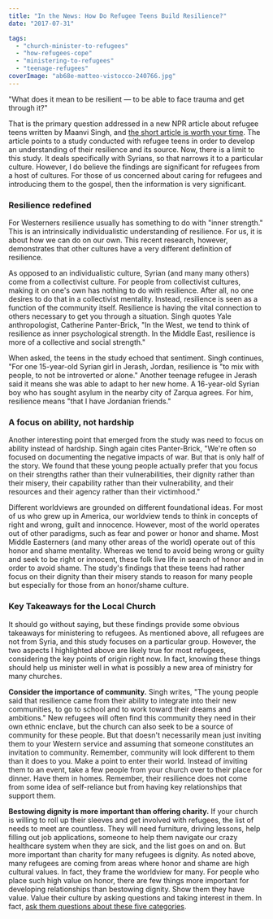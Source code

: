 ```yaml
---
title: "In the News: How Do Refugee Teens Build Resilience?"
date: "2017-07-31"

tags: 
  - "church-minister-to-refugees"
  - "how-refugees-cope"
  - "ministering-to-refugees"
  - "teenage-refugees"
coverImage: "ab68e-matteo-vistocco-240766.jpg"
---
```


"What does it mean to be resilient — to be able to face trauma and get through it?"

That is the primary question addressed in a new NPR article about refugee teens written by Maanvi Singh, and [the short article is worth your time](http://www.npr.org/sections/goatsandsoda/2017/07/30/540002667/how-do-refugee-teens-build-resilience). The article points to a study conducted with refugee teens in order to develop an understanding of their resilience and its source. Now, there is a limit to this study. It deals specifically with Syrians, so that narrows it to a particular culture. However, I do believe the findings are significant for refugees from a host of cultures. For those of us concerned about caring for refugees and introducing them to the gospel, then the information is very significant.

### Resilience redefined

For Westerners resilience usually has something to do with "inner strength." This is an intrinsically individualistic understanding of resilience. For us, it is about how we can do on our own. This recent research, however, demonstrates that other cultures have a very different definition of resilience.

As opposed to an individualistic culture, Syrian (and many many others) come from a collectivist culture. For people from collectivist cultures, making it on one's own has nothing to do with resilience. After all, no one desires to do that in a collectivist mentality. Instead, resilience is seen as a function of the community itself. Resilience is having the vital connection to others necessary to get you through a situation. Singh quotes Yale anthropologist, Catherine Panter-Brick, "In the West, we tend to think of resilience as inner psychological strength. In the Middle East, resilience is more of a collective and social strength."

When asked, the teens in the study echoed that sentiment. Singh continues, "For one 15-year-old Syrian girl in Jerash, Jordan, resilience is "to mix with people, to not be introverted or alone." Another teenage refugee in Jerash said it means she was able to adapt to her new home. A 16-year-old Syrian boy who has sought asylum in the nearby city of Zarqua agrees. For him, resilience means "that I have Jordanian friends."

### A focus on ability, not hardship

Another interesting point that emerged from the study was need to focus on ability instead of hardship. Singh again cites Panter-Brick, "We're often so focused on documenting the negative impacts of war. But that is only half of the story. We found that these young people actually prefer that you focus on their strengths rather than their vulnerabilities, their dignity rather than their misery, their capability rather than their vulnerability, and their resources and their agency rather than their victimhood."

Different worldviews are grounded on different foundational ideas. For most of us who grew up in America, our worldview tends to think in concepts of right and wrong, guilt and innocence. However, most of the world operates out of other paradigms, such as fear and power or honor and shame. Most Middle Easterners (and many other areas of the world) operate out of this honor and shame mentality. Whereas we tend to avoid being wrong or guilty and seek to be right or innocent, these folk live life in search of honor and in order to avoid shame. The study's findings that these teens had rather focus on their dignity than their misery stands to reason for many people but especially for those from an honor/shame culture.

### Key Takeaways for the Local Church

It should go without saying, but these findings provide some obvious takeaways for ministering to refugees. As mentioned above, all refugees are not from Syria, and this study focuses on a particular group. However, the two aspects I highlighted above are likely true for most refugees, considering the key points of origin right now. In fact, knowing these things should help us minister well in what is possibly a new area of ministry for many churches.

**Consider the importance of community.** Singh writes, "The young people said that resilience came from their ability to integrate into their new communities, to go to school and to work toward their dreams and ambitions." New refugees will often find this community they need in their own ethnic enclave, but the church can also seek to be a source of community for these people. But that doesn't necessarily mean just inviting them to your Western service and assuming that someone constitutes an invitation to community. Remember, community will look different to them than it does to you. Make a point to enter their world. Instead of inviting them to an event, take a few people from your church over to their place for dinner. Have them in homes. Remember, their resilience does not come from some idea of self-reliance but from having key relationships that support them.

**Bestowing dignity is more important than offering charity.** If your church is willing to roll up their sleeves and get involved with refugees, the list of needs to meet are countless. They will need furniture, driving lessons, help filling out job applications, someone to help them navigate our crazy healthcare system when they are sick, and the list goes on and on. But more important than charity for many refugees is dignity. As noted above, many refugees are coming from areas where honor and shame are high cultural values. In fact, they frame the worldview for many. For people who place such high value on honor, there are few things more important for developing relationships than bestowing dignity. Show them they have value. Value their culture by asking questions and taking interest in them. In fact, [ask them questions about these five categories](http://blog.keelancook.com/2015/10/culture-in-5-easy-to-understand-categories.html).
